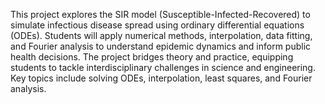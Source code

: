 This project explores the SIR model (Susceptible-Infected-Recovered) to simulate infectious disease spread using ordinary differential equations (ODEs). 
Students will apply numerical methods, interpolation, data fitting, and Fourier analysis to understand epidemic dynamics and inform public health decisions. 
The project bridges theory and practice, equipping students to tackle interdisciplinary challenges in science and engineering.
Key topics include solving ODEs, interpolation, least squares, and Fourier analysis.
